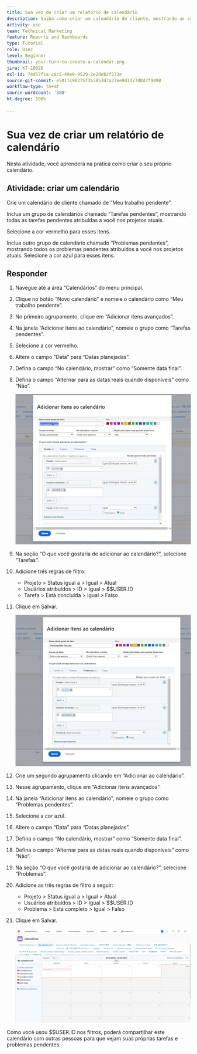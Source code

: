 ```yaml
---
title: Sua vez de criar um relatório de calendário
description: Saiba como criar um calendário de cliente, mostrando as suas tarefas e problemas pendentes.
activity: use
team: Technical Marketing
feature: Reports and Dashboards
type: Tutorial
role: User
level: Beginner
thumbnail: your-turn-to-create-a-calendar.png
jira: KT-10026
exl-id: 74d57f1a-c6c5-49e0-9529-2e2deb2f273e
source-git-commit: e5017c98275f3b3853d7a37ee9d1d77d8d7f9098
workflow-type: tm+mt
source-wordcount: '380'
ht-degree: 100%

---
```


# Sua vez de criar um relatório de calendário

Nesta atividade, você aprenderá na prática como criar o seu próprio calendário.

## Atividade: criar um calendário

Crie um calendário de cliente chamado de “Meu trabalho pendente”.

Inclua um grupo de calendários chamado “Tarefas pendentes”, mostrando todas as tarefas pendentes atribuídas a você nos projetos atuais.

Selecione a cor vermelho para esses itens.

Inclua outro grupo de calendário chamado “Problemas pendentes”, mostrando todos os problemas pendentes atribuídos a você nos projetos atuais. Selecione a cor azul para esses itens.

## Responder

1. Navegue até a área “Calendários” do menu principal.
1. Clique no botão “Novo calendário” e nomeie o calendário como “Meu trabalho pendente”.
1. No primeiro agrupamento, clique em “Adicionar itens avançados”.
1. Na janela “Adicionar itens ao calendário”, nomeie o grupo como “Tarefas pendentes”.
1. Selecione a cor vermelho.
1. Altere o campo “Data” para “Datas planejadas”.
1. Defina o campo “No calendário, mostrar” como “Somente data final”.
1. Defina o campo “Alternar para as datas reais quando disponíveis” como “Não”.

   ![Uma imagem da tela de adição de itens a um calendário](assets/calendar-activity-1.png)

1. Na seção “O que você gostaria de adicionar ao calendário?”, selecione “Tarefas”.
1. Adicione três regras de filtro:

   * Projeto > Status igual a > Igual > Atual
   * Usuários atribuídos > ID > Igual > $$USER.ID
   * Tarefa > Está concluída > Igual > Falso

1. Clique em Salvar.

   ![Uma imagem da tela de adição de itens a um calendário](assets/calendar-activity-2.png)

1. Crie um segundo agrupamento clicando em “Adicionar ao calendário”.
1. Nesse agrupamento, clique em “Adicionar itens avançados”.
1. Na janela “Adicionar itens ao calendário”, nomeie o grupo como “Problemas pendentes”.
1. Selecione a cor azul.
1. Altere o campo “Data” para “Datas planejadas”.
1. Defina o campo “No calendário, mostrar” como “Somente data final”.
1. Defina o campo “Alternar para as datas reais quando disponíveis” como “Não”.
1. Na seção “O que você gostaria de adicionar ao calendário?”, selecione “Problemas”.
1. Adicione as três regras de filtro a seguir:

   * Projeto > Status igual a > Igual > Atual
   * Usuários atribuídos > ID > Igual > $$USER.ID
   * Problema > Está completo > Igual > Falso

1. Clique em Salvar.

   ![Uma imagem da tela de adição de itens a um calendário](assets/calendar-activity-3.png)

Como você usou $$USER.ID nos filtros, poderá compartilhar este calendário com outras pessoas para que vejam suas próprias tarefas e problemas pendentes.
